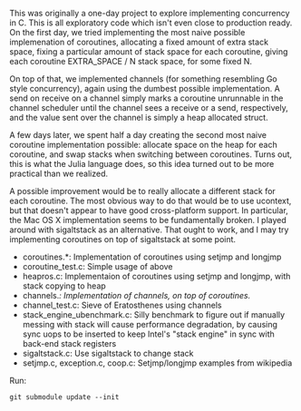 This was originally a one-day project to explore implementing concurrency in C. This is all exploratory code which isn't even close to production ready. On the first day, we tried implementing the most naive possible implemenation of coroutines, allocating a fixed amount of extra stack space, fixing a particular amount of stack space for each coroutine, giving each coroutine EXTRA_SPACE / N stack space, for some fixed N. 

On top of that, we implemented channels (for something resembling Go style concurrency), again using the dumbest possible implementation. A send on receive on a channel simply marks a coroutine unrunnable in the channel scheduler until the channel sees a receive or a send, respectively, and the value sent over the channel is simply a heap allocated struct.

A few days later, we spent half a day creating the second most naive coroutine implementation possible: allocate space on the heap for each coroutine, and swap stacks when switching between coroutines. Turns out, this is what the Julia language does, so this idea turned out to be more practical than we realized.

A possible improvement would be to really allocate a different stack for each coroutine. The most obvious way to do that would be to use ucontext, but that doesn't appear to have good cross-platform support. In particular, the Mac OS X implementation seems to be fundamentally broken. I played around with sigaltstack as an alternative. That ought to work, and I may try implementing coroutines on top of sigaltstack at some point.


- coroutines.*: Implementation of coroutines using setjmp and longjmp
- coroutine_test.c: Simple usage of above
- heapros.c: Implementaion of coroutines using setjmp and longjmp, with stack copying to heap
- channels.*: Implementation of channels, on top of coroutines.*
- channel_test.c: Sieve of Eratosthenes using channels
- stack_engine_ubenchmark.c: Silly benchmark to figure out if manually messing with stack will cause performance degradation, by causing sync uops to be inserted to keep Intel's "stack engine" in sync with back-end stack registers
- sigaltstack.c: Use sigaltstack to change stack
- setjmp.c, exception.c, coop.c: Setjmp/longjmp examples from wikipedia




Run:

    git submodule update --init
